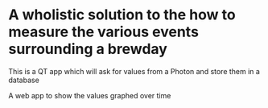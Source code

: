 # A wholistic solution to the how to measure the various events surrounding a brewday

This is a QT app which will ask for values from a Photon and store them in a database

A web app to show the values graphed over time


